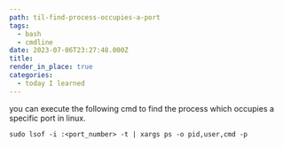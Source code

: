 ```yaml
---
path: til-find-process-occupies-a-port
tags:
  - bash
  - cmdline
date: 2023-07-06T23:27:48.000Z
title: 
render_in_place: true
categories:
  - today I learned
---
```


you can execute the following cmd to find the process which occupies a specific port in linux.

```
sudo lsof -i :<port_number> -t | xargs ps -o pid,user,cmd -p
```